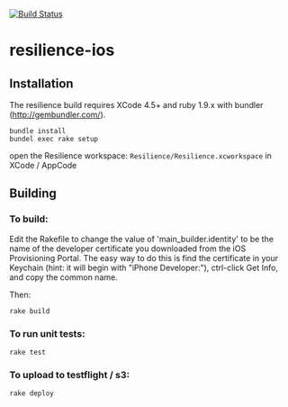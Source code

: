 [![Build Status](https://travis-ci.org/DiUS/resilience-ios.png?branch=master)](https://travis-ci.org/DiUS/resilience-ios)

resilience-ios
==============

Installation
------------
The resilience build requires XCode 4.5+ and ruby 1.9.x with bundler (http://gembundler.com/).
````
bundle install
bundel exec rake setup
````
open the Resilience workspace: `Resilience/Resilience.xcworkspace` in XCode / AppCode

Building
--------

### To build:
Edit the Rakefile to change the value of 'main_builder.identity' to be the name of the developer certificate you downloaded from the iOS Provisioning Portal. The easy way to do this is find the certificate in your Keychain (hint: it will begin with "iPhone Developer:"), ctrl-click Get Info, and copy the common name.

Then:
````
rake build
````
### To run unit tests:
````
rake test
````
### To upload to testflight / s3:
````
rake deploy
````

